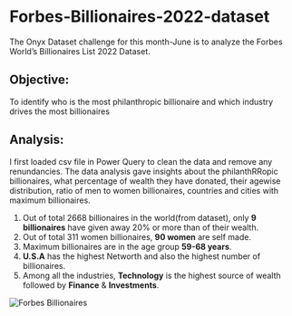 # Forbes-Billionaires-2022-dataset

The Onyx Dataset challenge for this month-June is to analyze the Forbes World’s Billionaires List 2022 Dataset. 

## Objective:
To identify who is the most philanthropic billionaire and which industry drives the most billionaires

## Analysis:

I first loaded csv file in Power Query to clean the data and remove any renundancies. The data analysis gave insights about the philanthRRopic billionaires, what percentage of wealth they have donated, their agewise distribution, ratio of men to women billionaires, countries and cities with maximum billionaires.

1. Out of total 2668 billionaires in the world(from dataset), only **9 billionaires** have given away 20% or more than of their wealth.
2. Out of total 311 women billionaires, **90 women** are self made.
3. Maximum billionaires are in the age group **59-68 years**.
4. **U.S.A** has the highest Networth and also the highest number of billionaires.
5. Among all the industries, **Technology** is the highest source of wealth followed by **Finance** & **Investments**.


![Forbes Billionaires](https://github.com/Ric222/Forbes-Billionaires-2022-dataset/assets/104567667/e3efec87-445a-483e-93a7-fbe21ab09ae0)
